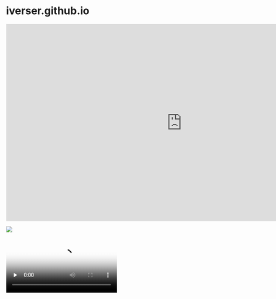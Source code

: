 # iverser.github.io

<html>
  <iframe width="951" height="535" src="https://www.youtube.com/embed/uIB76oHaTTk" title="【B站毕业歌】20所高校联合唱响《入海》| 南方高校版" frameborder="0" allow="accelerometer; autoplay; clipboard-write; encrypted-media; gyroscope; picture-in-picture" allowfullscreen></iframe>
</html>

![](https://www.youtube.com/embed/uIB76oHaTTk)


<video id="video" controls="" preload="none" poster="封面">
      <source id="mp4" src="https://www.youtube.com/embed/uIB76oHaTTk" type="video/mp4">
</videos>
